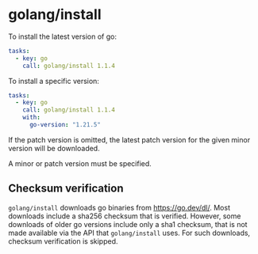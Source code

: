 # golang/install

To install the latest version of go:

```yaml
tasks:
  - key: go
    call: golang/install 1.1.4
```

To install a specific version:

```yaml
tasks:
  - key: go
    call: golang/install 1.1.4
    with:
      go-version: "1.21.5"
```

If the patch version is omitted, the latest patch version for the given minor
version will be downloaded.

A minor or patch version must be specified.

## Checksum verification

`golang/install` downloads go binaries from https://go.dev/dl/. Most downloads
include a sha256 checksum that is verified. However, some downloads of older go
versions include only a sha1 checksum, that is not made available via the API
that `golang/install` uses. For such downloads, checksum verification is
skipped.
